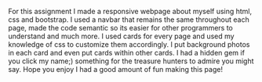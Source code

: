 For this assignment I made a responsive webpage about myself using html, css and bootstrap. I used a navbar that remains the same throughout each page, made the code semantic so its easier for other programmers to understand and much more. I used cards for every page and used my knowledge of css to customize them accordingly. I put background photos in each card and even put cards within other cards. I had a hidden gem if you click my name;) something for the treasure hunters to admire you might say. Hope you enjoy I had a good amount of fun making this page!
